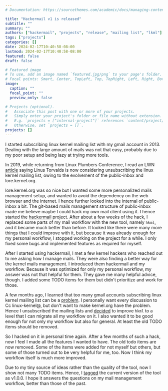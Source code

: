 ```yaml
---
# Documentation: https://sourcethemes.com/academic/docs/managing-content/

title: "Hackermail v1 is released"
subtitle: ""
summary: ""
authors: ["hackermail", "projects", "release", "mailing list", "lkml"]
tags: ["projects"]
categories: []
date: 2024-02-17T10:40:58-08:00
lastmod: 2024-02-17T10:40:58-08:00
featured: false
draft: false

# Featured image
# To use, add an image named `featured.jpg/png` to your page's folder.
# Focal points: Smart, Center, TopLeft, Top, TopRight, Left, Right, BottomLeft, Bottom, BottomRight.
image:
  caption: ""
  focal_point: ""
  preview_only: false

# Projects (optional).
#   Associate this post with one or more of your projects.
#   Simply enter your project's folder or file name without extension.
#   E.g. `projects = ["internal-project"]` references `content/project/deep-learning/index.md`.
#   Otherwise, set `projects = []`.
projects: []
---
```


I started subscribing linux kernel mailing list with my gmail account in 2013.
Dealing with the large amount of mails was not that easy, probably due to my
poor setup and being lazy at trying more tools.

In 2019, while returning from Linux Plumbers Conference, I read an LWN
[article](https://lwn.net/Articles/799134/) saying Linus Torvalds is now
considering unsubscribing the linux kernel mailing list, owing to the
evolvement of the public-inbox and lore.kernel.org.

lore.kernel.org was so nice but I wanted some more personalized mails
management setup, and wanted to avoid the dependency on the web browser and the
internet.  I hence further looked into the internal of public-inbox a bit.  The
git-based mails management structure of public-inbox made me believe maybe I
could hack my own mail client using it.  I hence started the
[hackermail](https://github.com/sjp38/hackermail) project.
 After about a few weeks of the hack, I replaced some parts of my mail workflow
with the new tool, namely `hkml`, and it became much better than before.  It
looked like there were many more things that I could improve with it, but
because it was already enough for my personal workflow, I stopped working on
the project for a while.  I only fixed some bugs and implemented features as
required for myself.

After I started using hackermail, I met a few kernel hackers who reached out to
me asking how I manage mails.  They were also finding a better way for the
kernel mails management.  I introduced them hackermail and my workflow.
Because it was optimized for only my personal workflow, my answer was not that
helpful for them.  They gave me many helpful advice, though.  I added some
TODO items for them but didn't prioritize and work for those.

A few months ago, I learned that too many gmail accounts subscribing linux
kernel mailing list can be a
[problem](https://lore.kernel.org/ksummit/20231106-venomous-raccoon-of-wealth-acc57c@nitro/).
I personally want every discussion to Cc linux-kernel@, but don't want to make
kernel.org have the problem.  Hence I unsubscribed the mailing lists and
[decided](https://social.kernel.org/notice/AcuiYjPsv2iaUqRshM) to improve
`hkml` to a level that I can migrate all my workflow on it.  I also wanted it
to be good enough for not only my workflow but also for general.  At least the
old TODO items should be removed.

So I hacked on it in personal time again.  After a few months of such a hack,
now I feel I made all the features I wanted to have.  The old todo items are
now removed.  Some of the items were added for not myself but others, but some
of those turned out to be very helpful for me, too.  Now I think my workflow
itself is much more improved.

Due to my tiny source of ideas rather than the quality of the tool, now I show
not many TODO items.  Hence, I
[tagged](https://github.com/sjp38/hackermail/tree/v1.0.0) the current version
of the tool as v1.0.0.  I hope it answers the questions on my mail management
workflow, better than those of the past.
